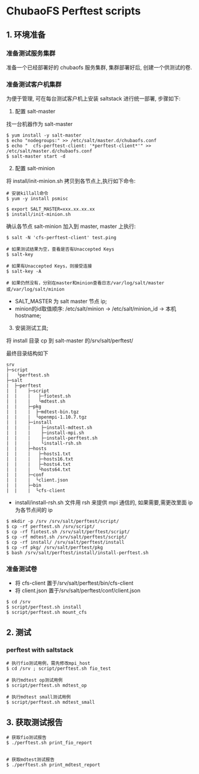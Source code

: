# ChubaoFS Perftest scripts

## 1. 环境准备

### 准备测试服务集群

准备一个已经部署好的 chubaofs 服务集群, 集群部署好后, 创建一个供测试的卷.

### 准备测试客户机集群

为便于管理, 可在每台测试客户机上安装 saltstack 进行统一部署, 步骤如下:

1. 配置 salt-master

找一台机器作为 salt-master

```shell
$ yum install -y salt-master
$ echo "nodegroups:" >> /etc/salt/master.d/chubaofs.conf
$ echo "  cfs-perftest-client: '*perftest-client*'" >> /etc/salt/master.d/chubaofs.conf
$ salt-master start -d
```

2. 配置 salt-minion

将 install/init-minion.sh 拷贝到各节点上,执行如下命令:

```shell
# 安装killall命令
$ yum -y install psmisc

$ export SALT_MASTER=xxx.xx.xx.xx
$ install/init-minion.sh
```

确认各节点 salt-minion 加入到 master, master 上执行:

```shell
$ salt -N 'cfs-perftest-client' test.ping

# 如果测试结果为空，查看是否有Unaccepted Keys
$ salt-key
 
# 如果有Unaccepted Keys，则接受连接
$ salt-key -A
 
# 如果仍然没有，分别在master和minion查看日志/var/log/salt/master或/var/log/salt/minion
```

- SALT_MASTER 为 salt master 节点 ip;
- minion的id取值顺序: /etc/salt/minion -> /etc/salt/minion_id -> 本机hostname;

3. 安装测试工具;

将 install 目录 cp 到 salt-master 的/srv/salt/perftest/

最终目录结构如下

```
srv
├─script
|   └perftest.sh
├─salt
|  ├─perftest
|  |    ├─script
|  |    |   ├─fiotest.sh
|  |    |   └mdtest.sh
|  |    ├─pkg
|  |    |  ├─mdtest-bin.tgz
|  |    |  └openmpi-1.10.7.tgz
|  |    ├─install
|  |    |    ├─install-mdtest.sh
|  |    |    ├─install-mpi.sh
|  |    |    ├─install-perftest.sh
|  |    |    └install-rsh.sh
|  |    ├─hosts
|  |    |   ├─hosts1.txt
|  |    |   ├─hosts16.txt
|  |    |   ├─hosts4.txt
|  |    |   └hosts64.txt
|  |    ├─conf
|  |    |  └client.json
|  |    ├─bin
|  |    |  └cfs-client
```

- install/install-rsh.sh 文件用 rsh 来提供 mpi 通信的, 如果需要,需更改里面 ip 为各节点间的 ip

```shell
$ mkdir -p /srv /srv/salt/perftest/script/
$ cp -rf perftest.sh /srv/script/
$ cp -rf fiotest.sh /srv/salt/perftest/script/
$ cp -rf mdtest.sh /srv/salt/perftest/script/
$ cp -rf install/ /srv/salt/perftest/install
$ cp -rf pkg/ /srv/salt/perftest/pkg
$ bash /srv/salt/perftest/install/install-perftest.sh
```

### 准备测试卷

- 将 cfs-client 置于/srv/salt/perftest/bin/cfs-client
- 将 client.json 置于/srv/salt/perftest/conf/client.json

```shell
$ cd /srv
$ script/perftest.sh install
$ script/perftest.sh mount_cfs
```

## 2. 测试

### perftest with saltstack

```shell
# 执行fio测试用例，需先修改mpi_host
$ cd /srv ; script/perftest.sh fio_test

# 执行mdtest op测试用例
$ script/perftest.sh mdtest_op

# 执行mdtest small测试用例
$ script/perftest.sh mdtest_small
```

## 3. 获取测试报告

```shell
# 获取fio测试报告
$ ./perftest.sh print_fio_report


# 获取mdtest测试报告
$ ./perftest.sh print_mdtest_report
```
